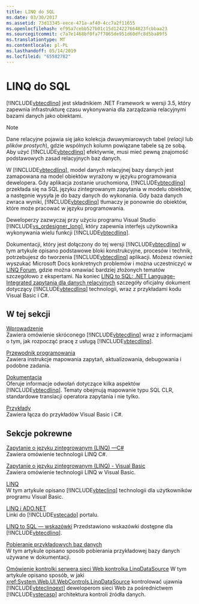 ```yaml
---
title: LINQ do SQL
ms.date: 03/30/2017
ms.assetid: 73d13345-eece-471a-af40-4cc7a2f11655
ms.openlocfilehash: ef95a7cebb527b01c15d124227664823fcbbaa23
ms.sourcegitcommit: c7a7e1468bf0fa7f7065de951d60dfc8d5ba89f5
ms.translationtype: MT
ms.contentlocale: pl-PL
ms.lasthandoff: 05/14/2019
ms.locfileid: "65582782"
---
```

# <a name="linq-to-sql"></a>LINQ do SQL
[!INCLUDE[vbtecdlinq](../../../../../../includes/vbtecdlinq-md.md)] jest składnikiem .NET Framework w wersji 3.5, który zapewnia infrastrukturę czasu wykonywania dla zarządzania relacyjnymi bazami danych jako obiektami.  
  
> [!NOTE]
>  Dane relacyjne pojawia się jako kolekcja dwuwymiarowych tabel (*relacji* lub *plików prostych*), gdzie wspólnych kolumn powiązane tabele są ze sobą. Aby użyć [!INCLUDE[vbtecdlinq](../../../../../../includes/vbtecdlinq-md.md)] efektywnie, musi mieć pewną znajomość podstawowych zasad relacyjnych baz danych.  
  
 W [!INCLUDE[vbtecdlinq](../../../../../../includes/vbtecdlinq-md.md)], model danych relacyjnej bazy danych jest zamapowana na model obiektów wyrażony w języku programowania dewelopera. Gdy aplikacja zostanie uruchomiona, [!INCLUDE[vbtecdlinq](../../../../../../includes/vbtecdlinq-md.md)] przekłada się na SQL języku zintegrowanym zapytania w modelu obiektów, a następnie wysyła je do bazy danych do wykonania. Gdy baza danych zwraca wyniki, [!INCLUDE[vbtecdlinq](../../../../../../includes/vbtecdlinq-md.md)] tłumaczy je ponownie do obiektów, które może pracować w języku programowania.  
  
 Deweloperzy zazwyczaj przy użyciu programu Visual Studio [!INCLUDE[vs_ordesigner_long](../../../../../../includes/vs-ordesigner-long-md.md)], który zapewnia interfejs użytkownika wykonywania wielu funkcji [!INCLUDE[vbtecdlinq](../../../../../../includes/vbtecdlinq-md.md)].  
  
 Dokumentacji, który jest dołączony do tej wersji [!INCLUDE[vbtecdlinq](../../../../../../includes/vbtecdlinq-md.md)] w tym artykule opisano podstawowe bloki konstrukcyjne, procesów i technik, potrzebujesz do tworzenia [!INCLUDE[vbtecdlinq](../../../../../../includes/vbtecdlinq-md.md)] aplikacji. Możesz również wyszukać Microsoft Docs konkretnych problemów i można uczestniczyć w [LINQ Forum](https://go.microsoft.com/fwlink/?LinkId=76488), gdzie można omawiać bardziej złożonych tematów szczegółowo z ekspertami. Na koniec [LINQ to SQL: .NET Language-Integrated zapytania dla danych relacyjnych](https://go.microsoft.com/fwlink/?LinkId=93205) szczegóły oficjalny dokument dotyczący [!INCLUDE[vbtecdlinq](../../../../../../includes/vbtecdlinq-md.md)] technologii, wraz z przykładami kodu Visual Basic i C#.  
  
## <a name="in-this-section"></a>W tej sekcji  
 [Wprowadzenie](../../../../../../docs/framework/data/adonet/sql/linq/getting-started.md)  
 Zawiera omówienie skróconego [!INCLUDE[vbtecdlinq](../../../../../../includes/vbtecdlinq-md.md)] wraz z informacjami o tym, jak rozpocząć pracę z usługą [!INCLUDE[vbtecdlinq](../../../../../../includes/vbtecdlinq-md.md)].  
  
 [Przewodnik programowania](../../../../../../docs/framework/data/adonet/sql/linq/programming-guide.md)  
 Zawiera instrukcje mapowania zapytań, aktualizowania, debugowania i podobne zadania.  
  
 [Dokumentacja](../../../../../../docs/framework/data/adonet/sql/linq/reference.md)  
 Oferuje informacje odwołań dotyczące kilka aspektów [!INCLUDE[vbtecdlinq](../../../../../../includes/vbtecdlinq-md.md)]. Tematy obejmują mapowanie typu SQL CLR, standardowe translacji operatora zapytania i nie tylko.  
  
 [Przykłady](../../../../../../docs/framework/data/adonet/sql/linq/samples.md)  
 Zawiera łącza do przykładów Visual Basic i C#.  
  
## <a name="related-sections"></a>Sekcje pokrewne  
 [Zapytanie o języku zintegrowanym (LINQ) —C#](../../../../../csharp/programming-guide/concepts/linq/index.md)\
 Zawiera omówienie technologii LINQ C#.
 
 [Zapytanie o języku zintegrowanym (LINQ) - Visual Basic](../../../../../visual-basic/programming-guide/concepts/linq/index.md)  
 Zawiera omówienie technologii LINQ w Visual Basic.
  
 [LINQ](../../../../../visual-basic/programming-guide/language-features/linq/index.md)  
 W tym artykule opisano [!INCLUDE[vbteclinq](../../../../../../includes/vbteclinq-md.md)] technologii dla użytkowników programu Visual Basic.  
  
 [LINQ i ADO.NET](../../../../../../docs/framework/data/adonet/linq-and-ado-net.md)  
 Linki do [!INCLUDE[vstecado](../../../../../../includes/vstecado-md.md)] portalu.  
  
 [LINQ to SQL — wskazówki](https://docs.microsoft.com/previous-versions/visualstudio/visual-studio-2008/bb386295(v=vs.90))  
 Przedstawiono wskazówki dostępne dla [!INCLUDE[vbtecdlinq](../../../../../../includes/vbtecdlinq-md.md)].  
  
 [Pobieranie przykładowych baz danych](../../../../../../docs/framework/data/adonet/sql/linq/downloading-sample-databases.md)  
 W tym artykule opisano sposób pobierania przykładowej bazy danych używane w dokumentacji.  
  
 [Omówienie kontrolki serwera sieci Web kontrolka LinqDataSource](https://docs.microsoft.com/previous-versions/aspnet/bb547113(v=vs.100))  
 W tym artykule opisano sposób, w jaki <xref:System.Web.UI.WebControls.LinqDataSource> kontrolować ujawnia [!INCLUDE[vbteclinqext](../../../../../../includes/vbteclinqext-md.md)] deweloperom sieci Web za pośrednictwem [!INCLUDE[vstecasp](../../../../../../includes/vstecasp-md.md)] architektura kontroli źródła danych.
